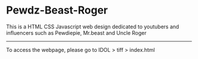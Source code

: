 # Pewdz-Beast-Roger
This is a HTML CSS Javascript web design dedicated to youtubers and influencers such as Pewdiepie, Mr.beast and Uncle Roger
<hr>
To access the webpage, please go to IDOL > tiff > index.html
